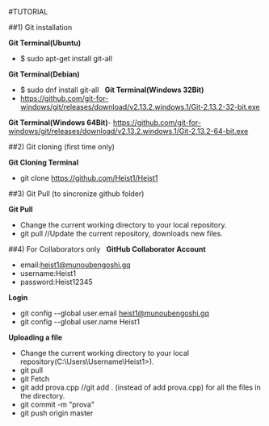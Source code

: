 #TUTORIAL

##1) Git installation

**Git Terminal(Ubuntu)**
- $ sudo apt-get install git-all

**Git Terminal(Debian)**
- $ sudo dnf install git-all
 
**Git Terminal(Windows 32Bit)**
- https://github.com/git-for-windows/git/releases/download/v2.13.2.windows.1/Git-2.13.2-32-bit.exe

**Git Terminal(Windows 64Bit)**- https://github.com/git-for-windows/git/releases/download/v2.13.2.windows.1/Git-2.13.2-64-bit.exe
 
 
 
##2) Git cloning (first time only)

**Git Cloning Terminal**
- git clone https://github.com/Heist1/Heist1
 
 
 
##3) Git Pull (to sincronize github folder)

**Git Pull**
- Change the current working directory to your local repository.
- git pull               //Update the current repository, downloads new files.
 
 
 
##4) For Collaborators only
 
**GitHub Collaborator Account**
- email:heist1@munoubengoshi.gq
- username:Heist1
- password:Heist12345

**Login**
- git config --global user.email heist1@munoubengoshi.gq
- git config --global user.name Heist1

**Uploading a file**
- Change the current working directory to your local repository(C:\Users\Username\Heist1>).
- git pull
- git Fetch
- git add prova.cpp         //git add . (instead of add prova.cpp) for all the files in the directory.
- git commit -m "prova"
- git push origin master
